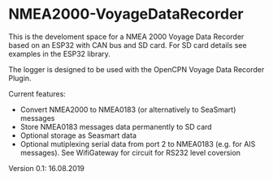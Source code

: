 # NMEA2000-VoyageDataRecorder

This is the develoment space for a NMEA 2000 Voyage Data Recorder based on an ESP32 with CAN bus and SD card.
For SD card details see examples in the ESP32 library.

The logger is designed to be used with the OpenCPN Voyage Data Recorder Plugin.

Current features:

- Convert NMEA2000 to NMEA0183 (or alternatively to SeaSmart) messages
- Store NMEA0183 messages data permanently to SD card
- Optional storage as Seasmart data
- Optional mutiplexing serial data from port 2 to NMEA0183 (e.g. for AIS messages). See WifiGateway for circuit for RS232 level coversion

Version 0.1: 16.08.2019

